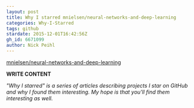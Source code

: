 ```yaml
---
layout: post
title: Why I starred mnielsen/neural-networks-and-deep-learning
categories: Why-I-Starred
tags: github
stardate: 2015-12-01T16:42:56Z
gh_id: 6671099
author: Nick Peihl
---
```


[mnielsen/neural-networks-and-deep-learning](star.repo.html_url)

**WRITE CONTENT**

*"Why I starred" is a series of articles describing projects I star on GitHub and why I found them interesting. My hope is that you'll find them interesting as well.*

